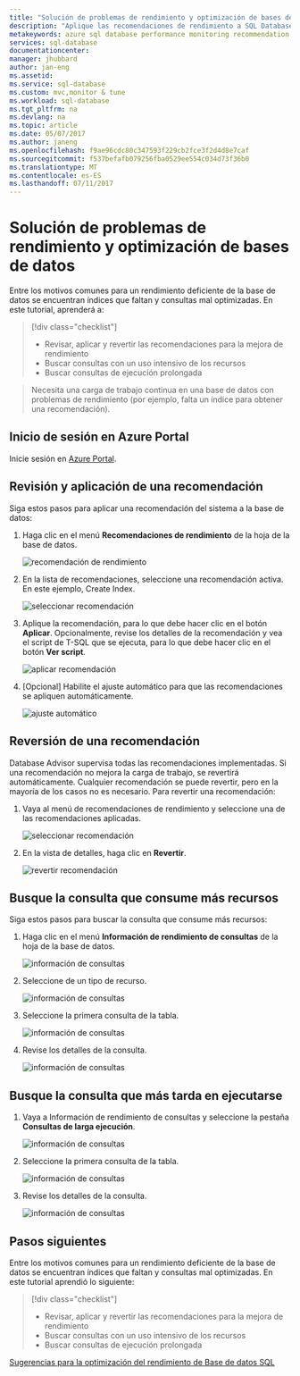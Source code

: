 ```yaml
---
title: "Solución de problemas de rendimiento y optimización de bases de datos | Microsoft Docs"
description: "Aplique las recomendaciones de rendimiento a SQL Database y aprenda a obtener información acerca del rendimiento de las consultas que se ejecutan en la base de datos"
metakeywords: azure sql database performance monitoring recommendation
services: sql-database
documentationcenter: 
manager: jhubbard
author: jan-eng
ms.assetid: 
ms.service: sql-database
ms.custom: mvc,monitor & tune
ms.workload: sql-database
ms.tgt_pltfrm: na
ms.devlang: na
ms.topic: article
ms.date: 05/07/2017
ms.author: janeng
ms.openlocfilehash: f9ae96cdc80c347593f229cb2fce3f2d4d8e7caf
ms.sourcegitcommit: f537befafb079256fba0529ee554c034d73f36b0
ms.translationtype: MT
ms.contentlocale: es-ES
ms.lasthandoff: 07/11/2017
---
```

# <a name="troubleshoot-performance-issues-and-optimize-your-database"></a>Solución de problemas de rendimiento y optimización de bases de datos

Entre los motivos comunes para un rendimiento deficiente de la base de datos se encuentran índices que faltan y consultas mal optimizadas. En este tutorial, aprenderá a:
> [!div class="checklist"]
> * Revisar, aplicar y revertir las recomendaciones para la mejora de rendimiento
> * Buscar consultas con un uso intensivo de los recursos
> * Buscar consultas de ejecución prolongada

> Necesita una carga de trabajo continua en una base de datos con problemas de rendimiento (por ejemplo, falta un índice para obtener una recomendación).
>

## <a name="log-in-to-the-azure-portal"></a>Inicio de sesión en Azure Portal

Inicie sesión en [Azure Portal](https://portal.azure.com/).

## <a name="review-and-apply-a-recommendation"></a>Revisión y aplicación de una recomendación

Siga estos pasos para aplicar una recomendación del sistema a la base de datos:

1. Haga clic en el menú **Recomendaciones de rendimiento** de la hoja de la base de datos.

    ![recomendación de rendimiento](./media/sql-database-performance-tutorial/perf_recommendations.png)

2. En la lista de recomendaciones, seleccione una recomendación activa. En este ejemplo, Create Index.

    ![seleccionar recomendación](./media/sql-database-performance-tutorial/create_index.png)

3. Aplique la recomendación, para lo que debe hacer clic en el botón **Aplicar**. Opcionalmente, revise los detalles de la recomendación y vea el script de T-SQL que se ejecuta, para lo que debe hacer clic en el botón **Ver script**.

    ![aplicar recomendación](./media/sql-database-performance-tutorial/apply.png)

4. [Opcional] Habilite el ajuste automático para que las recomendaciones se apliquen automáticamente.

    ![ajuste automático](./media/sql-database-performance-tutorial/auto_tuning.png)

## <a name="revert-a-recommendation"></a>Reversión de una recomendación

Database Advisor supervisa todas las recomendaciones implementadas. Si una recomendación no mejora la carga de trabajo, se revertirá automáticamente. Cualquier recomendación se puede revertir, pero en la mayoría de los casos no es necesario. Para revertir una recomendación:

1. Vaya al menú de recomendaciones de rendimiento y seleccione una de las recomendaciones aplicadas.

    ![seleccionar recomendación](./media/sql-database-performance-tutorial/select.png)

2. En la vista de detalles, haga clic en **Revertir**.

    ![revertir recomendación](./media/sql-database-performance-tutorial/revert.png)

## <a name="find-the-query-that-consumes-the-most-resources"></a>Busque la consulta que consume más recursos

Siga estos pasos para buscar la consulta que consume más recursos:

1. Haga clic en el menú **Información de rendimiento de consultas** de la hoja de la base de datos.

    ![información de consultas](./media/sql-database-performance-tutorial/query_perf_insights.png)

2. Seleccione de un tipo de recurso.

    ![información de consultas](./media/sql-database-performance-tutorial/select_resource_type.png)

3. Seleccione la primera consulta de la tabla.

    ![información de consultas](./media/sql-database-performance-tutorial/select_query.png)

4. Revise los detalles de la consulta.

    ![información de consultas](./media/sql-database-performance-tutorial/query_details.png)

## <a name="find-the-longest-running-query"></a>Busque la consulta que más tarda en ejecutarse

1. Vaya a Información de rendimiento de consultas y seleccione la pestaña **Consultas de larga ejecución**.

    ![información de consultas](./media/sql-database-performance-tutorial/long_running.png)

3. Seleccione la primera consulta de la tabla.

    ![información de consultas](./media/sql-database-performance-tutorial/select_first_query.png)

4. Revise los detalles de la consulta.

    ![información de consultas](./media/sql-database-performance-tutorial/review_query_details.png)



## <a name="next-steps"></a>Pasos siguientes 
Entre los motivos comunes para un rendimiento deficiente de la base de datos se encuentran índices que faltan y consultas mal optimizadas. En este tutorial aprendió lo siguiente:
> [!div class="checklist"]
> * Revisar, aplicar y revertir las recomendaciones para la mejora de rendimiento
> * Buscar consultas con un uso intensivo de los recursos
> * Buscar consultas de ejecución prolongada

[Sugerencias para la optimización del rendimiento de Base de datos SQL](https://docs.microsoft.com/azure/sql-database/sql-database-troubleshoot-performance)
